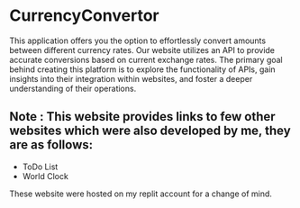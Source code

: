 # CurrencyConvertor
This application offers you the option to effortlessly convert amounts between different currency rates. Our website utilizes an API to provide accurate conversions based on current exchange rates.
The primary goal behind creating this platform is to explore the functionality of APIs, gain insights into their integration within websites, and foster a deeper understanding of their operations.

## Note : This website provides links to few other websites which were also developed by me, they are as follows:
+ ToDo List
+ World Clock

These website were hosted on my replit account for a change of mind. 
